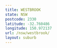 ```yaml
---
title: WESTBROOK
state: NSW
postcode: 2330
latitude: -32.760486
longitude: 150.972137
url: /nsw/westbrook/
layout: suburb
---
```

